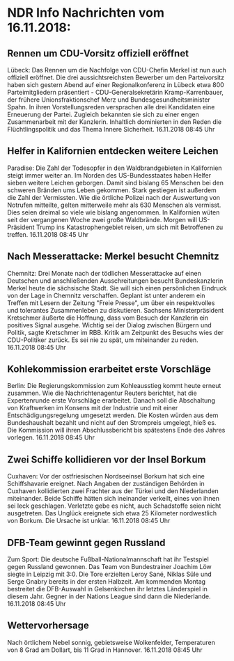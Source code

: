 # NDR Info Nachrichten vom 16.11.2018:


## Rennen um CDU-Vorsitz offiziell eröffnet
Lübeck: Das Rennen um die Nachfolge von CDU-Chefin Merkel ist nun auch offiziell eröffnet. Die drei aussichtsreichsten Bewerber um den Parteivorsitz haben sich gestern Abend auf einer Regionalkonferenz in Lübeck etwa 800 Parteimitgliedern präsentiert - CDU-Generalsekretärin Kramp-Karrenbauer, der frühere Unionsfraktionschef Merz und Bundesgesundheitsminister Spahn. In ihren Vorstellungsreden versprachen alle drei Kandidaten eine Erneuerung der Partei. Zugleich bekannten sie sich zu einer engen Zusammenarbeit mit der Kanzlerin. Inhaltlich dominierten in den Reden die Flüchtlingspolitik und das Thema Innere Sicherheit. 16.11.2018 08:45 Uhr 

## Helfer in Kalifornien entdecken weitere Leichen
Paradise:		Die Zahl der Todesopfer in den Waldbrandgebieten in Kalifornien steigt immer weiter an. Im Norden des US-Bundesstaates haben Helfer sieben weitere Leichen geborgen. Damit sind bislang 65 Menschen bei den schweren Bränden ums Leben gekommen. Stark gestiegen ist außerdem die Zahl der Vermissten. Wie die örtliche Polizei nach der Auswertung von Notrufen mitteilte, gelten mitterweile mehr als 630 Menschen als vermisst. Dies seien dreimal so viele wie bislang angenommen. In Kalifornien wüten seit der vergangenen Woche zwei große Waldbrände. Morgen will US-Präsident Trump ins Katastrophengebiet reisen, um sich mit Betroffenen zu treffen. 16.11.2018 08:45 Uhr 

## Nach Messerattacke: Merkel besucht Chemnitz
Chemnitz: Drei Monate nach der tödlichen Messerattacke auf einen Deutschen und anschließenden Ausschreitungen besucht Bundeskanzlerin Merkel heute die sächsische Stadt. Sie will sich einen persönlichen Eindruck von der Lage in Chemnitz verschaffen. Geplant ist unter anderem ein Treffen mit Lesern der Zeitung "Freie Presse", um über ein respektvolles und tolerantes Zusammenleben zu diskutieren. Sachsens Ministerpräsident Kretschmer äußerte die Hoffnung, dass vom Besuch der Kanzlerin ein positives Signal ausgehe. Wichtig sei der Dialog zwischen Bürgern und Politik, sagte Kretschmer im RBB. Kritik am Zeitpunkt des Besuchs wies der CDU-Politiker zurück. Es sei nie zu spät, um miteinander zu reden. 16.11.2018 08:45 Uhr 

## Kohlekommission erarbeitet erste Vorschläge
Berlin: Die Regierungskommission zum Kohleausstieg kommt heute erneut zusammen. Wie die Nachrichtenagentur Reuters berichtet, hat die Expertenrunde erste Vorschläge erarbeitet. Danach soll die Abschaltung von Kraftwerken im Konsens mit der Industrie und mit einer Entschädigungsregelung umgesetzt werden. Die Kosten würden aus dem Bundeshaushalt bezahlt und nicht auf den Strompreis umgelegt, hieß es. Die Kommission will ihren Abschlussbericht bis spätestens Ende des Jahres vorlegen. 16.11.2018 08:45 Uhr 

## Zwei Schiffe kollidieren vor der Insel Borkum
Cuxhaven: Vor der ostfriesischen Nordseeinsel Borkum hat sich eine Schiffshavarie ereignet. Nach Angaben der zuständigen Behörden in Cuxhaven kollidierten zwei Frachter aus der Türkei und den Niederlanden miteinander. Beide Schiffe hätten sich ineinander verkeilt, eines von ihnen sei leck geschlagen. Verletzte gebe es nicht, auch Schadstoffe seien nicht ausgetreten. Das Unglück ereignete sich etwa 25 Kilometer nordwestlich von Borkum. Die Ursache ist unklar. 16.11.2018 08:45 Uhr 

## DFB-Team gewinnt gegen Russland
Zum Sport: Die deutsche Fußball-Nationalmannschaft hat ihr Testspiel gegen Russland gewonnen. Das Team von Bundestrainer Joachim Löw siegte in Leipzig mit 3:0. Die Tore erzielten Leroy Sané, Niklas Süle und Serge Gnabry bereits in der ersten Halbzeit. Am kommenden Montag bestreitet die DFB-Auswahl in Gelsenkirchen ihr letztes Länderspiel in diesem Jahr. Gegner in der Nations League sind dann die Niederlande. 16.11.2018 08:45 Uhr 

## Wettervorhersage
Nach örtlichem Nebel sonnig, gebietsweise Wolkenfelder, Temperaturen von 8 Grad am Dollart, bis 11 Grad in Hannover. 16.11.2018 08:45 Uhr 
